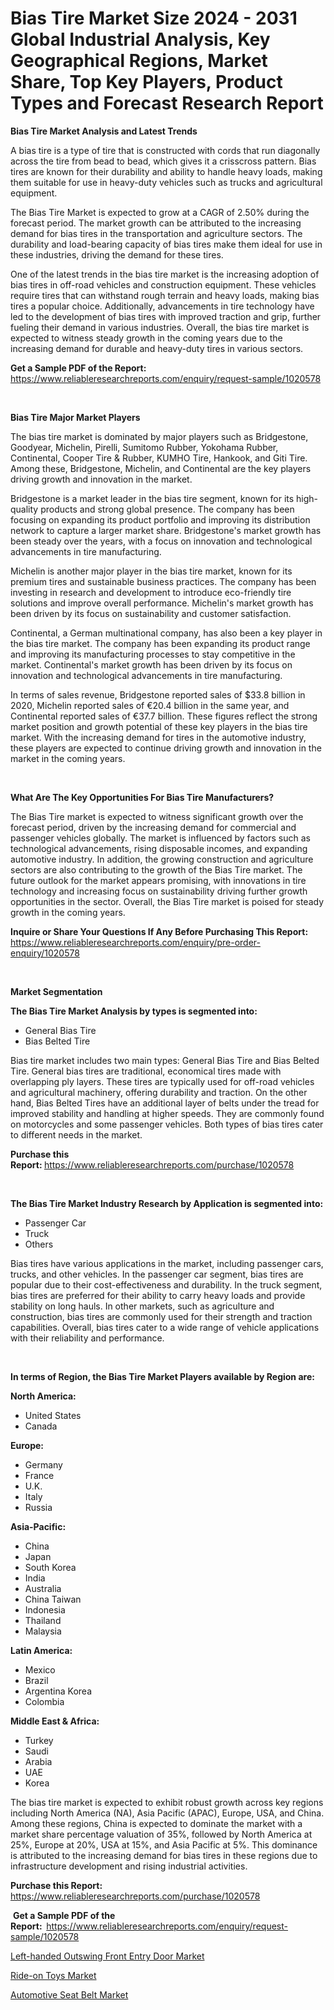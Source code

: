 <p><h1>Bias Tire Market Size 2024 - 2031 Global Industrial Analysis, Key Geographical Regions, Market Share, Top Key Players, Product Types and Forecast Research Report</h1></p><p><strong>Bias Tire Market Analysis and Latest Trends</strong></p>
<p><p>A bias tire is a type of tire that is constructed with cords that run diagonally across the tire from bead to bead, which gives it a crisscross pattern. Bias tires are known for their durability and ability to handle heavy loads, making them suitable for use in heavy-duty vehicles such as trucks and agricultural equipment.</p><p>The Bias Tire Market is expected to grow at a CAGR of 2.50% during the forecast period. The market growth can be attributed to the increasing demand for bias tires in the transportation and agriculture sectors. The durability and load-bearing capacity of bias tires make them ideal for use in these industries, driving the demand for these tires.</p><p>One of the latest trends in the bias tire market is the increasing adoption of bias tires in off-road vehicles and construction equipment. These vehicles require tires that can withstand rough terrain and heavy loads, making bias tires a popular choice. Additionally, advancements in tire technology have led to the development of bias tires with improved traction and grip, further fueling their demand in various industries. Overall, the bias tire market is expected to witness steady growth in the coming years due to the increasing demand for durable and heavy-duty tires in various sectors.</p></p>
<p><strong>Get a Sample PDF of the Report:&nbsp;</strong> <a href="https://www.reliableresearchreports.com/enquiry/request-sample/1020578">https://www.reliableresearchreports.com/enquiry/request-sample/1020578</a></p>
<p>&nbsp;</p>
<p><strong>Bias Tire Major Market Players</strong></p>
<p><p>The bias tire market is dominated by major players such as Bridgestone, Goodyear, Michelin, Pirelli, Sumitomo Rubber, Yokohama Rubber, Continental, Cooper Tire & Rubber, KUMHO Tire, Hankook, and Giti Tire. Among these, Bridgestone, Michelin, and Continental are the key players driving growth and innovation in the market.</p><p>Bridgestone is a market leader in the bias tire segment, known for its high-quality products and strong global presence. The company has been focusing on expanding its product portfolio and improving its distribution network to capture a larger market share. Bridgestone's market growth has been steady over the years, with a focus on innovation and technological advancements in tire manufacturing.</p><p>Michelin is another major player in the bias tire market, known for its premium tires and sustainable business practices. The company has been investing in research and development to introduce eco-friendly tire solutions and improve overall performance. Michelin's market growth has been driven by its focus on sustainability and customer satisfaction.</p><p>Continental, a German multinational company, has also been a key player in the bias tire market. The company has been expanding its product range and improving its manufacturing processes to stay competitive in the market. Continental's market growth has been driven by its focus on innovation and technological advancements in tire manufacturing.</p><p>In terms of sales revenue, Bridgestone reported sales of $33.8 billion in 2020, Michelin reported sales of €20.4 billion in the same year, and Continental reported sales of €37.7 billion. These figures reflect the strong market position and growth potential of these key players in the bias tire market. With the increasing demand for tires in the automotive industry, these players are expected to continue driving growth and innovation in the market in the coming years.</p></p>
<p>&nbsp;</p>
<p><strong>What Are The Key Opportunities For Bias Tire Manufacturers?</strong></p>
<p><p>The Bias Tire market is expected to witness significant growth over the forecast period, driven by the increasing demand for commercial and passenger vehicles globally. The market is influenced by factors such as technological advancements, rising disposable incomes, and expanding automotive industry. In addition, the growing construction and agriculture sectors are also contributing to the growth of the Bias Tire market. The future outlook for the market appears promising, with innovations in tire technology and increasing focus on sustainability driving further growth opportunities in the sector. Overall, the Bias Tire market is poised for steady growth in the coming years.</p></p>
<p><strong>Inquire or Share Your Questions If Any Before Purchasing This Report:</strong> <a href="https://www.reliableresearchreports.com/enquiry/pre-order-enquiry/1020578">https://www.reliableresearchreports.com/enquiry/pre-order-enquiry/1020578</a></p>
<p>&nbsp;</p>
<p><strong>Market Segmentation</strong></p>
<p><strong>The Bias Tire Market Analysis by types is segmented into:</strong></p>
<p><ul><li>General Bias Tire</li><li>Bias Belted Tire</li></ul></p>
<p><p>Bias tire market includes two main types: General Bias Tire and Bias Belted Tire. General bias tires are traditional, economical tires made with overlapping ply layers. These tires are typically used for off-road vehicles and agricultural machinery, offering durability and traction. On the other hand, Bias Belted Tires have an additional layer of belts under the tread for improved stability and handling at higher speeds. They are commonly found on motorcycles and some passenger vehicles. Both types of bias tires cater to different needs in the market.</p></p>
<p><strong>Purchase this Report:&nbsp;</strong><a href="https://www.reliableresearchreports.com/purchase/1020578">https://www.reliableresearchreports.com/purchase/1020578</a></p>
<p>&nbsp;</p>
<p><strong>The Bias Tire Market Industry Research by Application is segmented into:</strong></p>
<p><ul><li>Passenger Car</li><li>Truck</li><li>Others</li></ul></p>
<p><p>Bias tires have various applications in the market, including passenger cars, trucks, and other vehicles. In the passenger car segment, bias tires are popular due to their cost-effectiveness and durability. In the truck segment, bias tires are preferred for their ability to carry heavy loads and provide stability on long hauls. In other markets, such as agriculture and construction, bias tires are commonly used for their strength and traction capabilities. Overall, bias tires cater to a wide range of vehicle applications with their reliability and performance.</p></p>
<p>&nbsp;</p>
<p><strong>In terms of Region, the Bias Tire Market Players available by Region are:</strong></p>
<p>
    <p> <strong> North America: </strong>
        <ul>
            <li>United States</li>
            <li>Canada</li>
        </ul>
        </p> 
    <p> <strong> Europe: </strong>
        <ul>
            <li>Germany</li>
            <li>France</li>
            <li>U.K.</li>
            <li>Italy</li>
            <li>Russia</li>
        </ul>
        </p> 
    <p> <strong> Asia-Pacific: </strong>
        <ul>
            <li>China</li>
            <li>Japan</li>
            <li>South Korea</li>
            <li>India</li>
            <li>Australia</li>
            <li>China Taiwan</li>
            <li>Indonesia</li>
            <li>Thailand</li>
            <li>Malaysia</li>
        </ul>
        </p> 
    <p> <strong> Latin America: </strong>
        <ul>
            <li>Mexico</li>
            <li>Brazil</li>
            <li>Argentina Korea</li>
            <li>Colombia</li>
        </ul>
        </p> 
    <p> <strong> Middle East & Africa: </strong>
        <ul>
            <li>Turkey</li>
            <li>Saudi</li>
            <li>Arabia</li>
            <li>UAE</li>
            <li>Korea</li>
        </ul>
    </p>
    </p>
<p><p>The bias tire market is expected to exhibit robust growth across key regions including North America (NA), Asia Pacific (APAC), Europe, USA, and China. Among these regions, China is expected to dominate the market with a market share percentage valuation of 35%, followed by North America at 25%, Europe at 20%, USA at 15%, and Asia Pacific at 5%. This dominance is attributed to the increasing demand for bias tires in these regions due to infrastructure development and rising industrial activities.</p></p>
<p><strong>Purchase this Report: </strong><a href="https://www.reliableresearchreports.com/purchase/1020578">https://www.reliableresearchreports.com/purchase/1020578</a></p>
<p>&nbsp;<strong>Get a Sample PDF of the Report:&nbsp;&nbsp;</strong><a href="https://www.reliableresearchreports.com/enquiry/request-sample/1020578">https://www.reliableresearchreports.com/enquiry/request-sample/1020578</a></p>
<p><strong></strong></p>
<p><p><a href="https://view.publitas.com/reportprime-1/left-handed-outswing-front-entry-door-market-size-market-share-and-global-market-analysis-report-2023-2030/">Left-handed Outswing Front Entry Door Market</a></p><p><a href="https://view.publitas.com/reportprime-1/ride-on-toys-market-insights-market-players-and-forecast-till-2030/">Ride-on Toys Market</a></p><p><a href="https://github.com/gulaimolin/Market-Research-Report-List-3/blob/main/automotive-seat-belt-market.md">Automotive Seat Belt Market</a></p></p>